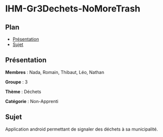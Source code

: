 # IHM-Gr3Dechets-NoMoreTrash

## Plan
- [Présentation](#Présentation)
- [Sujet](#Sujet)


## Présentation

**Membres** : Nada, Romain, Thibaut, Léo, Nathan

**Groupe** : 3

**Thème** : Déchets

**Catégorie** : Non-Apprenti

## Sujet

Application android permettant de signaler des déchets à sa municipalité.

